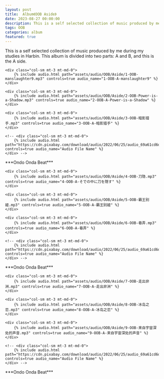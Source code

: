 ```yaml
---
layout: post
title:  Album《OOB Aside》
date: 2023-08-27 00:00:00
description: This is a self selected collection of music produced by me during my studies in Harbin.
tags: OOB
categories: album
featured: true
---
```

This is a self selected collection of music produced by me during my studies in Harbin.
This album is divided into two parts: A and B, and this is the A side.

<div class="row mt-3">

    <div class="col-sm mt-3 mt-md-0">
        {% include audio.html path="assets/audio/OOB/Aside/1-OOB-manslaughter9.mp3" controls=true audio_name="1-OOB-A-manslaughter9" %}
    </div>

    <div class="col-sm mt-3 mt-md-0">
        {% include audio.html path="assets/audio/OOB/Aside/2-OOB-Power-is-a-Shadow.mp3" controls=true audio_name="2-OOB-A-Power-is-a-Shadow" %}
    </div>

    <div class="col-sm mt-3 mt-md-0">
        {% include audio.html path="assets/audio/OOB/Aside/3-OOB-暗影猎手.mp3" controls=true audio_name="3-OOB-A-暗影猎手" %}
    </div>

    <!-- <div class="col-sm mt-3 mt-md-0">
        {% include audio.html path="https://cdn.pixabay.com/download/audio/2022/06/25/audio_69a61cd6d6.mp3" controls=true audio_name="Audio File Name" %}
    </div> -->
</div>
<div class="caption">
    ***Ondo Onda Beat***
</div>

<div class="row mt-3">

    <div class="col-sm mt-3 mt-md-0">
        {% include audio.html path="assets/audio/OOB/Aside/4-OOB-刀隐.mp3" controls=true audio_name="4-OOB-A-そでの中に刀を隠す" %}
    </div>

    <div class="col-sm mt-3 mt-md-0">
        {% include audio.html path="assets/audio/OOB/Aside/5-OOB-霸王别姬.mp3" controls=true audio_name="5-OOB-A-霸王别姬" %}
    </div>

    <div class="col-sm mt-3 mt-md-0">
        {% include audio.html path="assets/audio/OOB/Aside/6-OOB-巷弄.mp3" controls=true audio_name="6-OOB-A-巷弄" %}
    </div>

    <!-- <div class="col-sm mt-3 mt-md-0">
        {% include audio.html path="https://cdn.pixabay.com/download/audio/2022/06/25/audio_69a61cd6d6.mp3" controls=true audio_name="Audio File Name" %}
    </div> -->
</div>
<div class="caption">
    ***Ondo Onda Beat***
</div>

<div class="row mt-3">

    <div class="col-sm mt-3 mt-md-0">
        {% include audio.html path="assets/audio/OOB/Aside/7-OOB-走出非洲.mp3" controls=true audio_name="7-OOB-A-走出非洲" %}
    </div>

    <div class="col-sm mt-3 mt-md-0">
        {% include audio.html path="assets/audio/OOB/Aside/8-OOB-冰岛之恋.mp3" controls=true audio_name="8-OOB-A-冰岛之恋" %}
    </div>

    <div class="col-sm mt-3 mt-md-0">
        {% include audio.html path="assets/audio/OOB/Aside/9-OOB-来自宇宙深处的声音.mp3" controls=true audio_name="9-OOB-A-来自宇宙深处的声音" %}
    </div>

    <!-- <div class="col-sm mt-3 mt-md-0">
        {% include audio.html path="https://cdn.pixabay.com/download/audio/2022/06/25/audio_69a61cd6d6.mp3" controls=true audio_name="Audio File Name" %}
    </div> -->
</div>
<div class="caption">
    ***Ondo Onda Beat***
</div>
